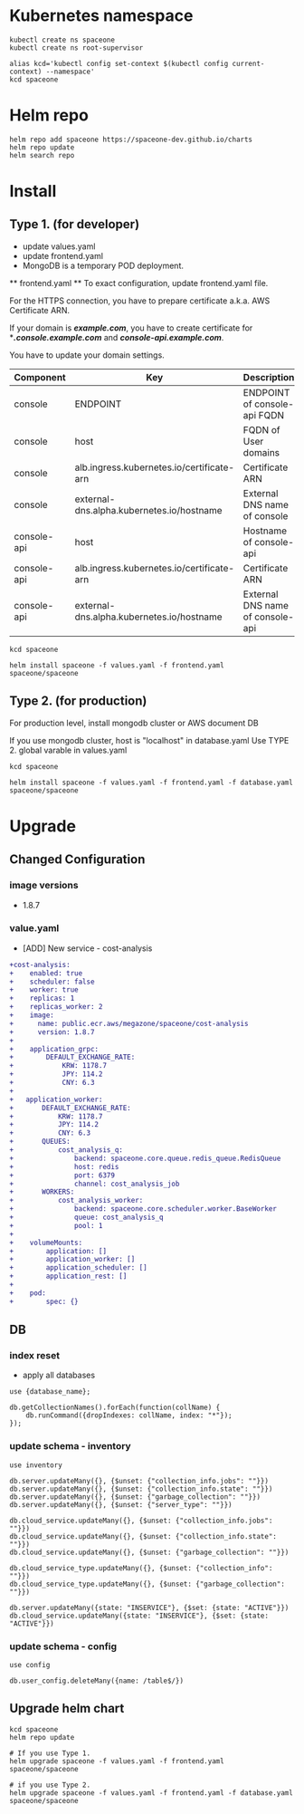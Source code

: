 # Kubernetes namespace

~~~
kubectl create ns spaceone
kubectl create ns root-supervisor

alias kcd='kubectl config set-context $(kubectl config current-context) --namespace'
kcd spaceone
~~~

# Helm repo

~~~
helm repo add spaceone https://spaceone-dev.github.io/charts
helm repo update
helm search repo
~~~

# Install

## Type 1. (for developer)
* update values.yaml
* update frontend.yaml
* MongoDB is a temporary POD deployment.

** frontend.yaml **
To exact configuration, update frontend.yaml file.

For the HTTPS connection, you have to prepare certificate a.k.a. AWS Certificate ARN.

If your domain is ***example.com***, you have to create certificate for ****.console.example.com*** and ***console-api.example.com***.


You have to update your domain settings.

| Component |	Key 				| Description |
| --- 		| --- 				| --- |
| console	| ENDPOINT 			| ENDPOINT of console-api FQDN |
| console	| host				| FQDN of User domains |
| console	| alb.ingress.kubernetes.io/certificate-arn |  Certificate ARN |
| console 	| external-dns.alpha.kubernetes.io/hostname | External DNS name of console	|
| console-api	| host				| Hostname of console-api |
| console-api	| alb.ingress.kubernetes.io/certificate-arn |  Certificate ARN |
| console-api	| external-dns.alpha.kubernetes.io/hostname | External DNS name of console-api	|

~~~
kcd spaceone

helm install spaceone -f values.yaml -f frontend.yaml spaceone/spaceone

~~~


## Type 2. (for production)

For production level, install mongodb cluster or AWS document DB

If you use mongodb cluster,
host is "localhost" in database.yaml
Use TYPE 2. global varable in values.yaml

~~~
kcd spaceone

helm install spaceone -f values.yaml -f frontend.yaml -f database.yaml spaceone/spaceone

~~~


# Upgrade
## Changed Configuration
### image versions
- 1.8.7

### value.yaml
- [ADD] New service - cost-analysis
```diff
+cost-analysis:
+    enabled: true
+    scheduler: false
+    worker: true
+    replicas: 1
+    replicas_worker: 2
+    image:
+      name: public.ecr.aws/megazone/spaceone/cost-analysis
+      version: 1.8.7
+
+    application_grpc:
+        DEFAULT_EXCHANGE_RATE:
+            KRW: 1178.7
+            JPY: 114.2
+            CNY: 6.3
+
+   application_worker:
+       DEFAULT_EXCHANGE_RATE:
+           KRW: 1178.7
+           JPY: 114.2
+           CNY: 6.3
+       QUEUES:
+           cost_analysis_q:
+               backend: spaceone.core.queue.redis_queue.RedisQueue
+               host: redis
+               port: 6379
+               channel: cost_analysis_job
+       WORKERS:
+           cost_analysis_worker:
+               backend: spaceone.core.scheduler.worker.BaseWorker
+               queue: cost_analysis_q
+               pool: 1
+
+    volumeMounts:
+        application: []
+        application_worker: []
+        application_scheduler: []
+        application_rest: []
+
+    pod:
+        spec: {}
```
## DB
### index reset
- apply all databases
```
use {database_name};
```
```
db.getCollectionNames().forEach(function(collName) { 
    db.runCommand({dropIndexes: collName, index: "*"});
});
```

### update schema - inventory
```
use inventory
```
```
db.server.updateMany({}, {$unset: {"collection_info.jobs": ""}})
db.server.updateMany({}, {$unset: {"collection_info.state": ""}})
db.server.updateMany({}, {$unset: {"garbage_collection": ""}})
db.server.updateMany({}, {$unset: {"server_type": ""}})

db.cloud_service.updateMany({}, {$unset: {"collection_info.jobs": ""}})
db.cloud_service.updateMany({}, {$unset: {"collection_info.state": ""}})
db.cloud_service.updateMany({}, {$unset: {"garbage_collection": ""}})

db.cloud_service_type.updateMany({}, {$unset: {"collection_info": ""}})
db.cloud_service_type.updateMany({}, {$unset: {"garbage_collection": ""}})

db.server.updateMany({state: "INSERVICE"}, {$set: {state: "ACTIVE"}})
db.cloud_service.updateMany({state: "INSERVICE"}, {$set: {state: "ACTIVE"}})
```
### update schema - config
```
use config
```
```
db.user_config.deleteMany({name: /table$/})
```


## Upgrade helm chart

~~~
kcd spaceone
helm repo update

# If you use Type 1.
helm upgrade spaceone -f values.yaml -f frontend.yaml spaceone/spaceone

# if you use Type 2.
helm upgrade spaceone -f values.yaml -f frontend.yaml -f database.yaml spaceone/spaceone
~~~
